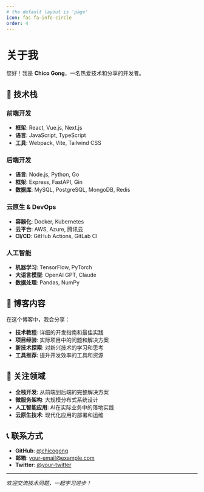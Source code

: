 ```yaml
---
# the default layout is 'page'
icon: fas fa-info-circle
order: 4
---
```


# 关于我

您好！我是 **Chico Gong**，一名热爱技术和分享的开发者。

## 🚀 技术栈

### 前端开发
- **框架**: React, Vue.js, Next.js
- **语言**: JavaScript, TypeScript
- **工具**: Webpack, Vite, Tailwind CSS

### 后端开发
- **语言**: Node.js, Python, Go
- **框架**: Express, FastAPI, Gin
- **数据库**: MySQL, PostgreSQL, MongoDB, Redis

### 云原生 & DevOps
- **容器化**: Docker, Kubernetes
- **云平台**: AWS, Azure, 腾讯云
- **CI/CD**: GitHub Actions, GitLab CI

### 人工智能
- **机器学习**: TensorFlow, PyTorch
- **大语言模型**: OpenAI GPT, Claude
- **数据处理**: Pandas, NumPy

## 📝 博客内容

在这个博客中，我会分享：

- **技术教程**: 详细的开发指南和最佳实践
- **项目经验**: 实际项目中的问题和解决方案
- **新技术探索**: 对新兴技术的学习和思考
- **工具推荐**: 提升开发效率的工具和资源

## 🎯 关注领域

- **全栈开发**: 从前端到后端的完整解决方案
- **微服务架构**: 大规模分布式系统设计
- **人工智能应用**: AI在实际业务中的落地实践
- **云原生技术**: 现代化应用的部署和运维

## 📞 联系方式

- **GitHub**: [@chicogong](https://github.com/chicogong)
- **邮箱**: your-email@example.com
- **Twitter**: [@your-twitter](https://twitter.com/your-twitter)

---

*欢迎交流技术问题，一起学习进步！*

